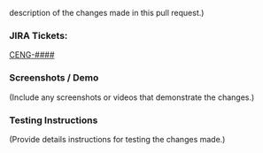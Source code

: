  description of the changes made in this pull request.)

### JIRA Tickets:
[CENG-####](https://url.to.ticket)

### Screenshots / Demo
(Include any screenshots or videos that demonstrate the changes.)

### Testing Instructions
(Provide details instructions for testing the changes made.)


